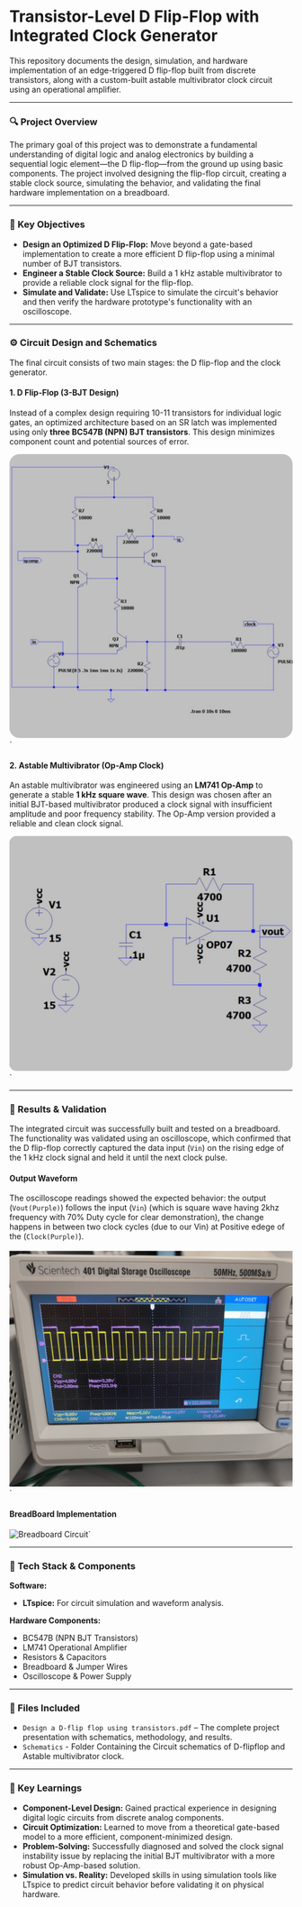 # Transistor-Level D Flip-Flop with Integrated Clock Generator

This repository documents the design, simulation, and hardware implementation of an edge-triggered D flip-flop built from discrete transistors, along with a custom-built astable multivibrator clock circuit using an operational amplifier.

---

### 🔍 Project Overview

The primary goal of this project was to demonstrate a fundamental understanding of digital logic and analog electronics by building a sequential logic element—the D flip-flop—from the ground up using basic components. The project involved designing the flip-flop circuit, creating a stable clock source, simulating the behavior, and validating the final hardware implementation on a breadboard.

---

### 🎯 Key Objectives

-   **Design an Optimized D Flip-Flop:** Move beyond a gate-based implementation to create a more efficient D flip-flop using a minimal number of BJT transistors.
-   **Engineer a Stable Clock Source:** Build a 1 kHz astable multivibrator to provide a reliable clock signal for the flip-flop.
-   **Simulate and Validate:** Use LTspice to simulate the circuit's behavior and then verify the hardware prototype's functionality with an oscilloscope.

---

### ⚙️ Circuit Design and Schematics

The final circuit consists of two main stages: the D flip-flop and the clock generator.

#### 1. D Flip-Flop (3-BJT Design)
Instead of a complex design requiring 10-11 transistors for individual logic gates, an optimized architecture based on an SR latch was implemented using only **three BC547B (NPN) BJT transistors**. This design minimizes component count and potential sources of error.


![D Flip-Flop Schematic](Schematics/D_flipflop.png)`

#### 2. Astable Multivibrator (Op-Amp Clock)
An astable multivibrator was engineered using an **LM741 Op-Amp** to generate a stable **1 kHz square wave**. This design was chosen after an initial BJT-based multivibrator produced a clock signal with insufficient amplitude and poor frequency stability. The Op-Amp version provided a reliable and clean clock signal.

![Astable Multivibrator Schematic](Schematics/Astable_multibrator_clock.png)`

---

### 🔬 Results & Validation

The integrated circuit was successfully built and tested on a breadboard. The functionality was validated using an oscilloscope, which confirmed that the D flip-flop correctly captured the data input (`Vin`) on the rising edge of the 1 kHz clock signal and held it until the next clock pulse.

#### Output Waveform
The oscilloscope readings showed the expected behavior: the output (`Vout(Purple)`) follows the input (`Vin`) (which is square wave having 2khz frequency with 70% Duty cycle for clear demonstration), the change happens in between two clock cycles (due to our Vin) at Positive edege of the (`Clock(Purple)`).

![Output Waveform](Oscilloscope_output.png)`

#### BreadBoard Implementation

![Breadboard Circuit](Final_circuit.png)`

---

### 🔧 Tech Stack & Components

**Software:**
-   **LTspice:** For circuit simulation and waveform analysis.


**Hardware Components:**
-   BC547B (NPN BJT Transistors)
-   LM741 Operational Amplifier
-   Resistors & Capacitors
-   Breadboard & Jumper Wires
-   Oscilloscope & Power Supply

---

### 📁 Files Included

-   `Design a D-flip flop using transistors.pdf` – The complete project presentation with schematics, methodology, and results.
-   `Schematics` - Folder Containing the Circuit schematics of D-flipflop and Astable multivibrator clock.
  
---

### 🧠 Key Learnings

-   **Component-Level Design:** Gained practical experience in designing digital logic circuits from discrete analog components.
-   **Circuit Optimization:** Learned to move from a theoretical gate-based model to a more efficient, component-minimized design.
-   **Problem-Solving:** Successfully diagnosed and solved the clock signal instability issue by replacing the initial BJT multivibrator with a more robust Op-Amp-based solution.
-   **Simulation vs. Reality:** Developed skills in using simulation tools like LTspice to predict circuit behavior before validating it on physical hardware.
